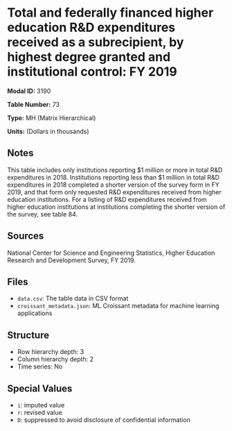 # Total and federally financed higher education R&D expenditures received as a subrecipient, by highest degree granted and institutional control: FY 2019

**Modal ID:** 3190

**Table Number:** 73

**Type:** MH (Matrix Hierarchical)

**Units:** (Dollars in thousands)

## Notes

This table includes only institutions reporting $1 million or more in total R&D expenditures in 2018. Institutions reporting less than $1 million in total R&D expenditures in 2018 completed a shorter version of the survey form in FY 2019, and that form only requested R&D expenditures received from higher education institutions. For a listing of R&D expenditures received from higher education institutions at institutions completing the shorter version of the survey, see table 84.

## Sources

National Center for Science and Engineering Statistics, Higher Education Research and Development Survey, FY 2019.

## Files

- `data.csv`: The table data in CSV format
- `croissant_metadata.json`: ML Croissant metadata for machine learning applications

## Structure

- Row hierarchy depth: 3
- Column hierarchy depth: 2
- Time series: No

## Special Values

- `i`: imputed value
- `r`: revised value
- `D`: suppressed to avoid disclosure of confidential information
